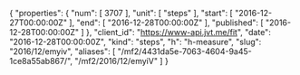 {
  "properties": {
    "num": [
      3707
    ],
    "unit": [
      "steps"
    ],
    "start": [
      "2016-12-27T00:00:00Z"
    ],
    "end": [
      "2016-12-28T00:00:00Z"
    ],
    "published": [
      "2016-12-28T00:00:00Z"
    ]
  },
  "client_id": "https://www-api.jvt.me/fit",
  "date": "2016-12-28T00:00:00Z",
  "kind": "steps",
  "h": "h-measure",
  "slug": "2016/12/emyiv",
  "aliases": [
    "/mf2/4431da5e-7063-4604-9a45-1ce8a55ab867/",
    "/mf2/2016/12/emyiV"
  ]
}
